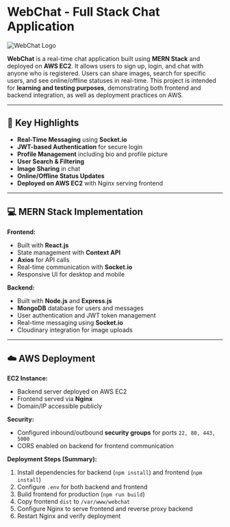 # WebChat - Full Stack Chat Application

![WebChat Logo](./Client/src/assets/logo_big.png)

**WebChat** is a real-time chat application built using **MERN Stack** and deployed on **AWS EC2**. It allows users to sign up, login, and chat with anyone who is registered. Users can share images, search for specific users, and see online/offline statuses in real-time. This project is intended for **learning and testing purposes**, demonstrating both frontend and backend integration, as well as deployment practices on AWS.

---

## 🌟 Key Highlights

- **Real-Time Messaging** using **Socket.io**
- **JWT-based Authentication** for secure login
- **Profile Management** including bio and profile picture
- **User Search & Filtering**
- **Image Sharing** in chat
- **Online/Offline Status Updates**
- **Deployed on AWS EC2** with Nginx serving frontend

---

## 💻 MERN Stack Implementation

**Frontend:**
- Built with **React.js**
- State management with **Context API**
- **Axios** for API calls
- Real-time communication with **Socket.io**
- Responsive UI for desktop and mobile

**Backend:**
- Built with **Node.js** and **Express.js**
- **MongoDB** database for users and messages
- User authentication and JWT token management
- Real-time messaging using **Socket.io**
- Cloudinary integration for image uploads

---

## ☁️ AWS Deployment

**EC2 Instance:**
- Backend server deployed on AWS EC2
- Frontend served via **Nginx**
- Domain/IP accessible publicly

**Security:**
- Configured inbound/outbound **security groups** for ports `22, 80, 443, 5000`
- CORS enabled on backend for frontend communication

**Deployment Steps (Summary):**
1. Install dependencies for backend (`npm install`) and frontend (`npm install`)
2. Configure `.env` for both backend and frontend
3. Build frontend for production (`npm run build`)
4. Copy frontend `dist` to `/var/www/webchat`
5. Configure Nginx to serve frontend and reverse proxy backend
6. Restart Nginx and verify deployment
